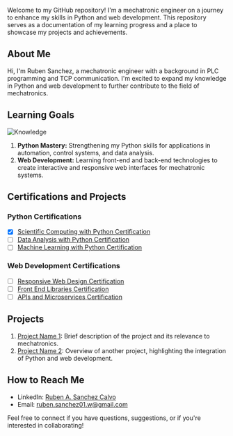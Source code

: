 Welcome to my GitHub repository! I'm a mechatronic engineer on a journey to enhance my skills in Python and web development. This repository serves as a documentation of my learning progress and a place to showcase my projects and achievements.

## About Me

Hi, I'm Ruben Sanchez, a mechatronic engineer with a background in PLC programming and TCP communication. I'm excited to expand my knowledge in Python and web development to further contribute to the field of mechatronics.

## Learning Goals

![Knowledge](https://github.com/Ruben2201/Ruben2201/assets/148841907/d4a990cc-3247-4729-ae03-35a71df00a7c)

1. **Python Mastery:** Strengthening my Python skills for applications in automation, control systems, and data analysis.
2. **Web Development:** Learning front-end and back-end technologies to create interactive and responsive web interfaces for mechatronic systems.

## Certifications and Projects

### Python Certifications
- [x] [Scientific Computing with Python Certification](link)
- [ ] [Data Analysis with Python Certification](link)
- [ ] [Machine Learning with Python Certification](link)

### Web Development Certifications
- [ ] [Responsive Web Design Certification](link)
- [ ] [Front End Libraries Certification](link)
- [ ] [APIs and Microservices Certification](link)

## Projects

1. [Project Name 1](link): Brief description of the project and its relevance to mechatronics.
2. [Project Name 2](link): Overview of another project, highlighting the integration of Python and web development.

## How to Reach Me

- LinkedIn: [Ruben A. Sanchez Calvo](https://linkedin.com/in/ruben-a-sanchez-calvo-ab6567296)
- Email: ruben.sanchez01.w@gmail.com

Feel free to connect if you have questions, suggestions, or if you're interested in collaborating!



